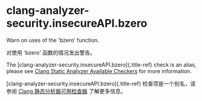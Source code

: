 # clang-analyzer-security.insecureAPI.bzero

Warn on uses of the 'bzero' function.

对使用 'bzero' 函数的情况发出警告。

The [clang-analyzer-security.insecureAPI.bzero]{.title-ref} check is an alias, please see [Clang Static Analyzer Available Checkers](https://clang.llvm.org/docs/analyzer/checkers.html#security-insecureapi-bzero) for more information.

[clang-analyzer-security.insecureAPI.bzero]{.title-ref} 检查项是一个别名，请参阅 [Clang 静态分析器可用检查器](https://clang.llvm.org/docs/analyzer/checkers.html#security-insecureapi-bzero) 了解更多信息。
